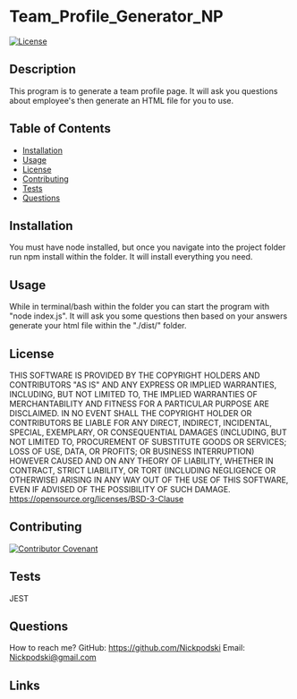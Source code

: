 # Team_Profile_Generator_NP

[![License](https://img.shields.io/badge/License-BSD%203--Clause-blue.svg)](https://opensource.org/licenses/BSD-3-Clause)

## Description 

This program is to generate a team profile page. It will ask you questions about employee's then generate an HTML file for you to use.

## Table of Contents

  * [Installation](#installation)
  * [Usage](#usage)
  * [License](#license)
  * [Contributing](#contributing)
  * [Tests](#tests)
  * [Questions](#questions)

## Installation

  You must have node installed, but once you navigate into the project folder run npm install within the folder. It will install everything you need.

## Usage

  While in terminal/bash within the folder you can start the program with "node index.js". It will ask you some questions then based on your answers generate your html file within the "./dist/" folder.
  

## License

  THIS SOFTWARE IS PROVIDED BY THE COPYRIGHT HOLDERS AND CONTRIBUTORS "AS IS" AND ANY EXPRESS OR IMPLIED WARRANTIES, INCLUDING, BUT NOT LIMITED TO, THE IMPLIED WARRANTIES OF MERCHANTABILITY AND FITNESS FOR A PARTICULAR PURPOSE ARE DISCLAIMED. IN NO EVENT SHALL THE COPYRIGHT HOLDER OR CONTRIBUTORS BE LIABLE FOR ANY DIRECT, INDIRECT, INCIDENTAL, SPECIAL, EXEMPLARY, OR CONSEQUENTIAL DAMAGES (INCLUDING, BUT NOT LIMITED TO, PROCUREMENT OF SUBSTITUTE GOODS OR SERVICES; LOSS OF USE, DATA, OR PROFITS; OR BUSINESS INTERRUPTION) HOWEVER CAUSED AND ON ANY THEORY OF LIABILITY, WHETHER IN CONTRACT, STRICT LIABILITY, OR TORT (INCLUDING NEGLIGENCE OR OTHERWISE) ARISING IN ANY WAY OUT OF THE USE OF THIS SOFTWARE, EVEN IF ADVISED OF THE POSSIBILITY OF SUCH DAMAGE.
  https://opensource.org/licenses/BSD-3-Clause

## Contributing

[![Contributor Covenant](https://img.shields.io/badge/Contributor%20Covenant-2.0-4baaaa.svg)](code_of_conduct.md)

## Tests

  JEST

## Questions

  How to reach me?
  GitHub: https://github.com/Nickpodski
  Email: Nickpodski@gmail.com

## Links




  